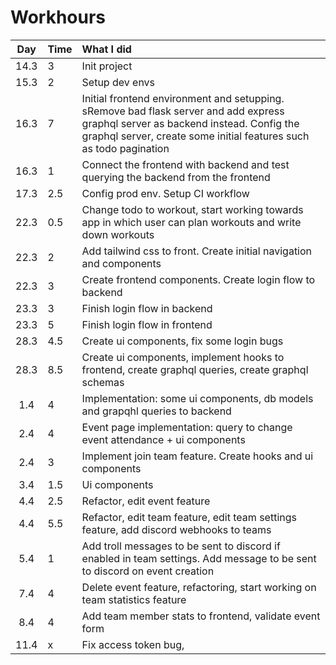 # Workhours

| Day  | Time | What I did                                                                                                                                                                                              |
| :--: | :--- | :------------------------------------------------------------------------------------------------------------------------------------------------------------------------------------------------------ |
| 14.3 | 3    | Init project                                                                                                                                                                                            |
| 15.3 | 2    | Setup dev envs                                                                                                                                                                                          |
| 16.3 | 7    | Initial frontend environment and setupping. sRemove bad flask server and add express graphql server as backend instead. Config the graphql server, create some initial features such as todo pagination |
| 16.3 | 1    | Connect the frontend with backend and test querying the backend from the frontend                                                                                                                       |
| 17.3 | 2.5  | Config prod env. Setup CI workflow                                                                                                                                                                      |
| 22.3 | 0.5  | Change todo to workout, start working towards app in which user can plan workouts and write down workouts                                                                                               |
| 22.3 | 2    | Add tailwind css to front. Create initial navigation and components                                                                                                                                     |
| 22.3 | 3    | Create frontend components. Create login flow to backend                                                                                                                                                |
| 23.3 | 3    | Finish login flow in backend                                                                                                                                                                            |
| 23.3 | 5    | Finish login flow in frontend                                                                                                                                                                           |
| 28.3 | 4.5  | Create ui components, fix some login bugs                                                                                                                                                               |
| 28.3 | 8.5  | Create ui components, implement hooks to frontend, create graphql queries, create graphql schemas                                                                                                       |
| 1.4  | 4    | Implementation: some ui components, db models and grapqhl queries to backend                                                                                                                            |
| 2.4  | 4    | Event page implementation: query to change event attendance + ui components                                                                                                                             |
| 2.4  | 3    | Implement join team feature. Create hooks and ui components                                                                                                                                             |
| 3.4  | 1.5  | Ui components                                                                                                                                                                                           |
| 4.4  | 2.5  | Refactor, edit event feature                                                                                                                                                                            |
| 4.4  | 5.5  | Refactor, edit team feature, edit team settings feature, add discord webhooks to teams                                                                                                                  |
| 5.4  | 1    | Add troll messages to be sent to discord if enabled in team settings. Add message to be sent to discord on event creation                                                                               |
| 7.4  | 4    | Delete event feature, refactoring, start working on team statistics feature                                                                                                                             |
| 8.4  | 4    | Add team member stats to frontend, validate event form                                                                                                                                                  |
| 11.4  | x    | Fix access token bug,                                                                                                                                                 |
